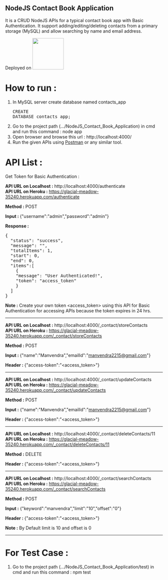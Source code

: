 ## NodeJS Contact Book Application

It is a CRUD NodeJS APIs for a typical contact book app with Basic Authentication. It support adding/editing/deleting contacts from a primary storage (MySQL) and allow searching by name and email address. 

Deployed on <a href="https://glacial-meadow-35240.herokuapp.com/"  target="_blank" ><img width="100" src="https://cdn-images-1.medium.com/max/1200/1*qgcaFqBSgNhsQQNpepIagA.png"/></a>

# How to run :

1. In MySQL server create database named contacts_app <pre>CREATE DATABASE contacts_app;</pre>
2. Go to the project path (.../NodeJS_Contact_Book_Application) in cmd and run this command : node app
3. Open browser and browse this url : http://localhost:4000/
4. Run the given APIs using <a href="https://www.getpostman.com/" target="_blank" >Postman</a> or any similar tool.

# API List :

Get Token for Basic Authentication : 

<b>API URL on Localhost :</b> http://localhost:4000/authenticate<br>
<b>API URL on Heroku :</b> https://glacial-meadow-35240.herokuapp.com/authenticate

<b>Method :</b> POST

<b>Input : </b>
{"username":"admin","password":"admin"}

<b>Response : </b>
<pre>{
  "status": "success",
  "message": "",
  "totalItems": 1,
  "start": 0,
  "end": 0,
  "items":[
    {
    "message": "User Authenticated!",
    "token": "access_token"
    }
  ]
}</pre>

<b>Note :</b> Create your own token <access_token> using this API for Basic Authentication for accessing APIs because the token expires in 24 hrs.

************************************************************

<b>API URL on Localhost :</b> http://localhost:4000/_contact/storeContacts<br>
<b>API URL on Heroku :</b> https://glacial-meadow-35240.herokuapp.com/_contact/storeContacts

<b>Method :</b> POST

<b>Input : </b>
{"name":"Manvendra","emailId":"manvendra2215@gmail.com"}

<b>Header : </b>
{"access-token":"<access_token>"}

************************************************************

<b>API URL on Localhost :</b> http://localhost:4000/_contact/updateContacts<br>
<b>API URL on Heroku :</b> https://glacial-meadow-35240.herokuapp.com/_contact/updateContacts

<b>Method :</b> POST

<b>Input :</b> 
{"name":"Manvendra","emailId":"manvendra2215@gmail.com"}

<b>Header : </b>
{"access-token":"<access_token>"}

************************************************************

<b>API URL on Localhost :</b> http://localhost:4000/_contact/deleteContacts/11<br>
<b>API URL on Heroku :</b> https://glacial-meadow-35240.herokuapp.com/_contact/deleteContacts/11

<b>Method :</b> DELETE

<b>Header : </b>
{"access-token":"<access_token>"}

************************************************************

<b>API URL on Localhost :</b> http://localhost:4000/_contact/searchContacts<br>
<b>API URL on Heroku :</b> https://glacial-meadow-35240.herokuapp.com/_contact/searchContacts

<b>Method :</b> POST

<b>Input :</b> 
{"keyword":"manvendra","limit":"10","offset":"0"}

<b>Header : </b>
{"access-token":"<access_token>"}

<b>Note :</b> By Default limit is 10 and offset is 0

************************************************************


# For Test Case :

1. Go to the project path (.../NodeJS_Contact_Book_Application/test) in cmd and run this command : npm test
